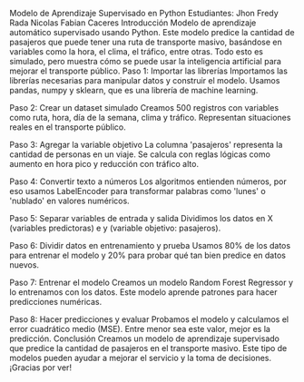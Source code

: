 Modelo de Aprendizaje Supervisado en Python 
Estudiantes: 
Jhon Fredy Rada 
Nicolas Fabian Caceres
Introducción
Modelo de aprendizaje automático supervisado usando Python. Este modelo predice la cantidad de pasajeros que puede tener una ruta de transporte masivo, 
basándose en variables como la hora, el clima, el
tráfico, entre otras. Todo esto es simulado, pero muestra cómo se puede usar la inteligencia artificial para mejorar el transporte público.
Paso 1: Importar las librerías
Importamos las librerías necesarias para manipular datos y construir el modelo. Usamos pandas,
numpy y sklearn, que es una librería de machine learning.

Paso 2: Crear un dataset simulado
Creamos 500 registros con variables como ruta, hora, día de la semana, clima y tráfico.
Representan situaciones reales en el transporte público.

Paso 3: Agregar la variable objetivo
La columna 'pasajeros' representa la cantidad de personas en un viaje. Se calcula con reglas
lógicas como aumento en hora pico y reducción con tráfico alto.

Paso 4: Convertir texto a números
Los algoritmos entienden números, por eso usamos LabelEncoder para transformar palabras como
'lunes' o 'nublado' en valores numéricos.

Paso 5: Separar variables de entrada y salida
Dividimos los datos en X (variables predictoras) e y (variable objetivo: pasajeros).

Paso 6: Dividir datos en entrenamiento y prueba
Usamos 80% de los datos para entrenar el modelo y 20% para probar qué tan bien predice en
datos nuevos.

Paso 7: Entrenar el modelo
Creamos un modelo Random Forest Regressor y lo entrenamos con los datos. Este modelo
aprende patrones para hacer predicciones numéricas.

Paso 8: Hacer predicciones y evaluar
Probamos el modelo y calculamos el error cuadrático medio (MSE). Entre menor sea este valor,
mejor es la predicción.
Conclusión
Creamos un modelo de aprendizaje supervisado que predice la cantidad de pasajeros en el
transporte masivo. Este tipo de modelos pueden ayudar a mejorar el servicio y la toma de
decisiones. ¡Gracias por ver!
